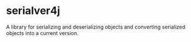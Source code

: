 serialver4j
===========

A library for serializing and deserializing objects and converting serialized objects into a current version.
